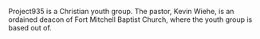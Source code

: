 Project935 is a Christian youth group. The pastor, Kevin Wiehe, is an ordained deacon of Fort Mitchell Baptist Church, where the youth group is based out of.
